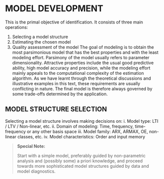 # MODEL DEVELOPMENT

This is the primal objective of identification. It consists of three main operations:
1. Selecting a model structure
2. Estimating the chosen model
3. Quality assessment of the model
The goal of modeling is to obtain the most parsimonious model that has the best properties and with the least modeling effort.
Parsimony of the model usually refers to parameter dimensionality. Attractive properties include the usual good predictive ability, high model accuracy and precision, while the modeling effort mainly appeals to the computational complexity of the estimation algorithm. As we have learnt through the theoretical discussions and illustrative examples in this text, these requirements are usually conflicting in nature. The final model is therefore always governed by some trade-offs determined by the application.

## MODEL STRUCTURE SELECTION

Selecting a model structure involves making decisions on:
i. Model type: LTI / LTV / Non-linear, etc.
ii. Domain of modeling: Time, frequency, time-frequency or any other basis space
iii. Model family: ARX, ARMAX, OE, non-linear classes, etc.
iv. Model characteristics: Order and input memory

> **Special Note:**
> 
> Start with a simple model, preferably guided by non-parametric analysis and (possibly some) a priori knowledge, and proceed towards more sophisticated model structures guided by data and model diagnostics.

